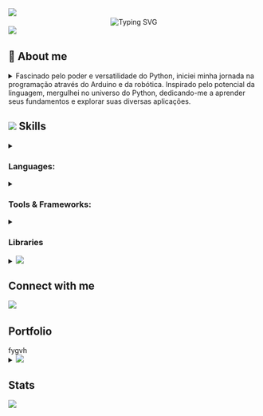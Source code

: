 <img src="https://user-images.githubusercontent.com/73097560/115834477-dbab4500-a447-11eb-908a-139a6edaec5c.gif">



<div align="center">
  <img src="https://readme-typing-svg.demolab.com?font=Fira+Code&weight=500&size=22&pause=1000&color=A901DB&center=true&vCenter=true&random=false&width=524&lines=%E2%8A%B9+Welcome+to+my+profile!+%E2%8A%B9+" alt="Typing SVG">
</div>



<img src="https://user-images.githubusercontent.com/73097560/115834477-dbab4500-a447-11eb-908a-139a6edaec5c.gif">



<!-- About-me -->
<div>
  <h2>💫 About me</h2>
  <div>
    <details>
      <summary>
        Fascinado pelo poder e versatilidade do Python, iniciei minha jornada na programação através do Arduino e da robótica. Inspirado pelo potencial da linguagem, mergulhei no universo do Python, dedicando-me a aprender seus fundamentos e explorar suas diversas aplicações.
      </summary>
      <details>
        <summary><h4>Minhas paixões:</h4></summary>
          <strong>Desenvolvimento de software:</strong> Criar programas que solucionam problemas, automatizam tarefas e facilitam a vida das pessoas me traz grande satisfação.
          </br></br>
          <strong>Automação:</strong> Encontro grande prazer em automatizar tarefas repetitivas, otimizando processos e liberando tempo para atividades mais criativas.
      </details>
      <details>
        <summary><h4>Aprendizado contínuo:</h4></summary>
          Minha jornada de aprendizado em Python tem sido enriquecedora e desafiadora. Dediquei-me a estudar tutoriais online, participar de cursos e workshops e desenvolver projetos pessoais para aprimorar minhas habilidades.
      </details>
      <details>
        <summary><h4>Objetivos ambiciosos:</h4></summary>
          <summary>Domínio do Python:</summary> Aspiro me tornar um programador Python proficiente e versátil, capaz de desenvolver soluções inovadoras e eficientes.
          </br>
          <summary>Contribuição à comunidade:</summary> Acredito na importância de compartilhar conhecimento e colaborar em projetos open-source, contribuindo para o crescimento da comunidade Python.
          </br>
          <summary>Impacto positivo:</summary> Pretendo utilizar minhas habilidades em Python para causar um impacto positivo no mundo, solucionando problemas e criando ferramentas úteis.
      </details>
      <details>
        <summary><h4>Habilidades complementares:</h4></summary>
          Forte capacidade de resolução de problemas e pensamento crítico.
          </br></br>
          Excelentes habilidades de comunicação e interpessoais.
          </br></br>
          Paixão por aprender e se adaptar a novas tecnologias.
          </br></br>
          Dedicação e persistência para superar desafios e alcançar meus objetivos.
      </details>
      <details>
        <summary><h4>Dedicação e entusiasmo:</h4></summary>
          Sou um entusiasta dedicado, sempre buscando aprender e crescer na área da programação. Acredito que a tecnologia e a programação são ferramentas poderosas que podem transformar o mundo, e estou ansioso para fazer parte dessa jornada.
      </details>
      <details>
        <summary><h4>Confiança e disponibilidade:</h4></summary>
          Estou confiante de que minhas habilidades e meu entusiasmo me tornarão um ativo valioso para qualquer equipe. Se você busca um programador Python dedicado e apaixonado, por favor, entre em contato.
      </details>
    </details>
  </div>
</div>



<!-- Skills -->
<div>
  <h2>
    <img src="https://media2.giphy.com/media/QssGEmpkyEOhBCb7e1/giphy.gif?cid=ecf05e47a0n3gi1bfqntqmob8g9aid1oyj2wr3ds3mg700bl&rid=giphy.gif" width ="25" />
    Skills
  </h2>
  <div>
    <details>
      <!-- Programming Languages -->
      <summary><h3>Languages:</h3></summary>
      <img src='https://github.com/user-attachments/assets/ab472791-6129-43d5-97ce-c860bb27e453' width ="45" alt='Python Logo'/>
      <img src='https://github.com/user-attachments/assets/041a272d-0e4c-47d8-b506-15ae32c7a3fa' width ="45" alt='Javascript Logo'/>
      <img src='https://github.com/user-attachments/assets/0f60dcd1-e970-4f68-b963-02cdafddbd9b' width ="45" alt='Typescript Logo'/>
      <img src='https://github.com/user-attachments/assets/bfdbfcec-2f60-4144-999b-83c45bb188e7' width ="45" alt='HTML Logo'/>
      <img src='https://github.com/user-attachments/assets/b38fb9ba-f7ba-412c-a0d8-49de69bd60fd' width ="45" alt='CSS Logo'/>
      <img src='https://github.com/user-attachments/assets/6e9e4560-7c89-4e34-b805-5f113d6393fb' width ="45" alt='Arduino Logo'/>
    </details>
    <details>
      <!-- Tools & Frameworks -->
      <summary><h3>Tools & Frameworks:</h3></summary>
      <img src='https://github.com/user-attachments/assets/32042700-2064-40ed-86cc-47f510629379' width ="45" alt='Anaconda Logo'/>
      <img src='https://github.com/user-attachments/assets/94f14724-9cdb-4025-abc8-015bde67e8bd' width ="45" alt='Jupyter Logo'/>
      <img src='https://github.com/user-attachments/assets/e1661c82-68b2-4a8a-b598-ed7b06bc4ce7' width ="45" alt='Vite Logo'/>
      <img src='https://github.com/user-attachments/assets/9515bda8-50ca-486d-b033-4834bc658b84' width ="45" alt='Pycharm Logo'/>
      <img src='https://github.com/user-attachments/assets/66391eea-0872-406e-a4ff-59d5a16a14fa' width ="45" alt='VS Code Logo'/>
      <img src='https://github.com/user-attachments/assets/a8a809a1-a89e-42d4-b481-cc72d0b04ea9' width ="45" alt='React Logo'/>
      <img src='https://github.com/user-attachments/assets/e35d10ed-b330-426f-82c9-5eb83dfba05a' width ="45" alt='Tailwind Logo'/>
    </details>
    <details>
      <!-- Libraries -->
      <summary><h3>Libraries</h3></summary>
      <img src='https://github.com/user-attachments/assets/b1ab95c7-3080-4533-92f3-a004ce0956da' width ="45" alt='Pandas Logo'/>
      <img src='https://github.com/user-attachments/assets/76aae124-e13d-4d4b-ad20-640dd27347a6' width ="45" alt='Selenium Logo'/>
      <img src='https://github.com/user-attachments/assets/76e3597e-1730-4356-89a9-c1f6423127c3' width ="45" alt='Matplotlib Logo'/>
      <img src='https://github.com/user-attachments/assets/5d5afc00-5ee1-4ae4-a133-dc53cc652bb8' width ="45" alt='Scikit-learn Logo'/>
      <img src='https://github.com/user-attachments/assets/47b56c9a-cd61-49e7-976d-4d0d9cf1664c' width ="45" alt='Ploty Logo'/>
      <img src='https://github.com/user-attachments/assets/03f80f13-71c4-4cf4-ade6-2be166b27d2e' width ="45" alt='Django Logo'/>
      <img src='https://github.com/user-attachments/assets/23cca888-791b-4d3b-b844-4cfca63b3135' width ="45" alt='Pytest Logo'/>
      <img src='https://github.com/user-attachments/assets/1e1093cf-3f29-438a-a1e8-c949fe7c26fa' width ="45" alt='Flask Logo'/>
    </details>
  </div>
</div>



<!-- Connect -->
<details> 
  <summary>
    <img src='https://github.com/user-attachments/assets/18de3bf8-19c3-42b3-9275-28dab2b71438' width ="35" />
    <h2>Connect with me</h2>
  </summary>
     <div>
          <!-- Email -->
          <a href = "mailto:rafaelvenet@gmail.com"><img loading="lazy" src="https://img.shields.io/badge/-Email-000?style=for-the-badge&logo=microsoft-outlook&logoColor=A901DB&&color:FFF"></a>
          <!-- LinkedIn -->
          <a href="https://www.linkedin.com/in/rafael-peral-83438a278/" target="_blank"><img loading="lazy" src="https://img.shields.io/badge/-LinkedIn-000?style=for-the-badge&logo=linkedin&logoColor=A901DB&&color:FFF"></a>   
          <!-- Instagram -->
          <a href="https://www.instagram.com/rafaelvenet/" target="_blank"><img loading="lazy" src="https://img.shields.io/badge/-Instagram-000?style=for-the-badge&logo=instagram&logoColor=A901DB&&color:FFF"></a>
          <!-- Connect -->
          <a href="https://t.me/RafaelPeral" target="_blank"><img loading="lazy" src="https://img.shields.io/badge/-Telegram-000?style=for-the-badge&logo=instagram&logoColor=A901DB&&color:FFF"></a>
     </div>
</details>



<!-- Portfolio -->
<img src="https://media4.giphy.com/media/SHjOSDkKZ18qOHA5B5/giphy.gif?cid=ecf05e472dn9ibwtf9czm1rfs7icyz2avlb8pph666unq8pj&ep=v1_stickers_search&rid=giphy.gif" width ="35">
<h2>Portfolio</h2>
<div>
  fygvh
</div>



<!-- Stats -->
<details> 
  <summary>
    <img src="https://media.giphy.com/media/iY8CRBdQXODJSCERIr/giphy.gif" width="35">
    <h2>Stats</h2>
  </summary>
  <!-- GitHub Stats -->
  <div align="center">
    <img src="https://github-readme-stats.vercel.app/api?username=RafaelPeral&hide_title=false&hide_rank=false&show_icons=true&include_all_commits=true&count_private=true&disable_animations=false&theme=midnight-purple&locale=en&hide_border=false&order=1" height="150" alt="stats graph"  />
    <img src="https://streak-stats.demolab.com?user=RafaelPeral&locale=en&mode=daily&theme=midnight-purple&hide_border=false&border_radius=5&order=3" height="150" alt="streak graph"  />
    <img src="https://github-readme-stats.vercel.app/api/top-langs?username=RafaelPeral&locale=en&hide_title=false&layout=compact&card_width=320&langs_count=5&theme=midnight-purple&hide_border=false&order=2" height="150" alt="languages graph"  />
  </div>

  <!-- Cobrinha -->
  <picture align="center">
    <source media="(prefers-color-scheme: dark)" srcset="https://raw.githubusercontent.com/RafaelPeral/RafaelPeral/output/github-contribution-grid-snake-dark.svg">
    <source media="(prefers-color-scheme: dark)" srcset="https://raw.githubusercontent.com/RafaelPeral/RafaelPeral/output/github-contribution-grid-snake-dark.svg">
    <img align="center" alt="github contribution grid snake animation" src="https://raw.githubusercontent.com/RafaelPeral/RafaelPeral/output/github-contribution-grid-snake.svg">
  </picture>
</details>

<img src="https://user-images.githubusercontent.com/73097560/115834477-dbab4500-a447-11eb-908a-139a6edaec5c.gif">







<img src='' width ="45">
